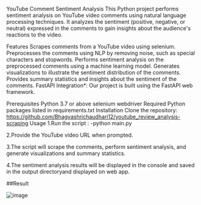 YouTube Comment Sentiment Analysis
This Python project performs sentiment analysis on YouTube video comments using natural language processing techniques. It analyzes the sentiment (positive, negative, or neutral) expressed in the comments to gain insights about the audience's reactions to the video.

Features
Scrapes comments from a YouTube video using selenium.
Preprocesses the comments using NLP by removing noise, such as special characters and stopwords.
Performs sentiment analysis on the preprocessed comments using a machine learning model.
Generates visualizations to illustrate the sentiment distribution of the comments.
Provides summary statistics and insights about the sentiment of the comments.
FastAPI Integration*: Our project is built using the FastAPI web framework.

Prerequisites
Python 3.7 or above
selenium webdriver
Required Python packages listed in requirements.txt
Installation
Clone the repository:
https://github.com/Bhagyashrichaudhari12/youtube_review_analysis-scraping
Usage
1.Run the script : -python main.py

2.Provide the YouTube video URL when prompted.

3.The script will scrape the comments, perform sentiment analysis, and generate visualizations and summary statistics.

4.The sentiment analysis results will be displayed in the console and saved in the output directoryand displayed on web app.

##Result

![image](https://github.com/Bhagyashrichaudhari12/youtube_review_analysis-scraping/assets/108510673/1583bc19-f788-4e0b-9644-494e3156d960)

